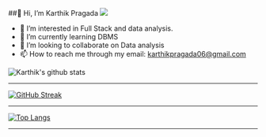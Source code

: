      
 ##👋 Hi, I’m Karthik Pragada
    ![](https://img.shields.io/badge/MOOD-CALM-informational?style=flat&logo=&logoColor=white&color=2bbc8a)
- 👀 I’m interested in Full Stack and data analysis.
- 🌱 I’m currently learning DBMS
- 💞️ I’m looking to collaborate on Data analysis
- 📫 How to reach me through my email: karthikpragada06@gmail.com

![Karthik's github stats](https://github-readme-stats.vercel.app/api?username=prags040&show_icons=true&theme=merko)   

-----------------------------------

[![GitHub Streak](https://github-readme-streak-stats.herokuapp.com/?user=prags040&theme=merko)](https://git.io/streak-stats)

-----------------------------------

[![Top Langs](https://github-readme-stats.vercel.app/api/top-langs/?username=prags040&layout=compact)](https://github.com/prags040/github-readme-stats)

-----------------------------------






<!---
prags040/prags040 is a ✨ special ✨ repository because its `README.md` (this file) appears on your GitHub profile.
You can click the Preview link to take a look at your changes.
--->
